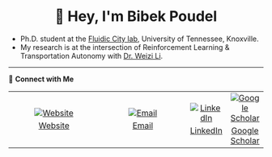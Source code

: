 <h1 align="center">👋 Hey, I'm Bibek Poudel</h1>

- Ph.D. student at the [Fluidic City lab](), University of Tennessee, Knoxville.
- My research is at the intersection of Reinforcement Learning & Transportation Autonomy with [Dr. Weizi Li](https://weizi-li.github.io).

---

💬 **Connect with Me**

<p align="center">
<table border="0" cellspacing="0" cellpadding="0" align="center" style="border:none !important; border-collapse: collapse;">
  <tr>
    <td align="center" style="padding=0;width:50%; border:none !important;">
      <a href="https://poudel-bibek.github.io/">
        <img src="https://img.icons8.com/fluency/48/domain.png" style="margin-bottom:5px;" alt="Website"><br>
        Website
      </a>
    </td>
    <td align="center" style="padding=0;width:50%; border:none !important;">
      <a href="mailto:iambibek@me.com">
        <img src="https://img.icons8.com/fluency/48/mail--v1.png" style="margin-bottom:5px;" alt="Email"><br>
        Email
      </a>
    </td>
    <td align="center" style="padding=0;width:50%; border:none !important;">
      <a href="https://www.linkedin.com/in/poudelbibek/">
        <img src="https://img.icons8.com/color/48/linkedin.png" style="margin-bottom:5px;" alt="LinkedIn"><br>
        LinkedIn
      </a>
    </td>
    <td align="center" style="padding=0;width:50%; border:none !important;">
      <a href="https://scholar.google.com/citations?user=PzBn1jgAAAAJ">
        <img src="https://img.icons8.com/color/48/google-scholar--v3.png" style="margin-bottom:5px;" alt="Google Scholar"><br>
        Google Scholar
      </a>
    </td>
  </tr>
</table>
</p>
